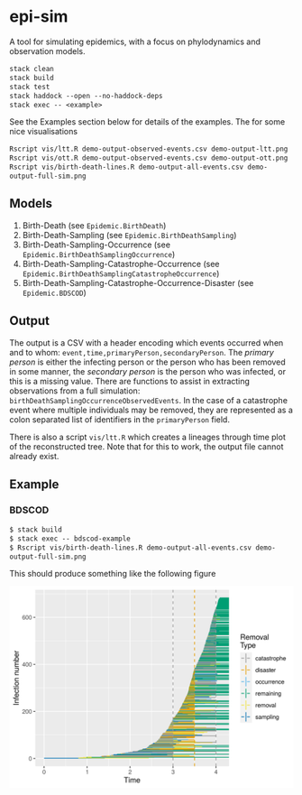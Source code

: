 # epi-sim
A tool for simulating epidemics, with a focus on phylodynamics and observation
models.

```
stack clean
stack build
stack test
stack haddock --open --no-haddock-deps
stack exec -- <example>
```

See the Examples section below for details of the examples. The for some nice
visualisations

```
Rscript vis/ltt.R demo-output-observed-events.csv demo-output-ltt.png
Rscript vis/ott.R demo-output-observed-events.csv demo-output-ott.png
Rscript vis/birth-death-lines.R demo-output-all-events.csv demo-output-full-sim.png
```

## Models

1. Birth-Death (see `Epidemic.BirthDeath`)
2. Birth-Death-Sampling (see `Epidemic.BirthDeathSampling`)
3. Birth-Death-Sampling-Occurrence (see `Epidemic.BirthDeathSamplingOccurrence`)
4. Birth-Death-Sampling-Catastrophe-Occurrence (see `Epidemic.BirthDeathSamplingCatastropheOccurrence`)
4. Birth-Death-Sampling-Catastrophe-Occurrence-Disaster (see `Epidemic.BDSCOD`)

## Output

The output is a CSV with a header encoding which events occurred when and to
whom: `event,time,primaryPerson,secondaryPerson`. The *primary person* is either
the infecting person or the person who has been removed in some manner, the
*secondary person* is the person who was infected, or this is a missing value.
There are functions to assist in extracting observations from a full simulation:
`birthDeathSamplingOccurrenceObservedEvents`. In the case of a catastrophe event
where multiple individuals may be removed, they are represented as a colon
separated list of identifiers in the `primaryPerson` field.

There is also a script `vis/ltt.R` which creates a lineages through time plot of
the reconstructed tree. Note that for this to work, the output file cannot
already exist.

## Example

### BDSCOD

```
$ stack build
$ stack exec -- bdscod-example
$ Rscript vis/birth-death-lines.R demo-output-all-events.csv demo-output-full-sim.png
```

This should produce something like the following figure

![](.out/demo-output-full-sim.png)
